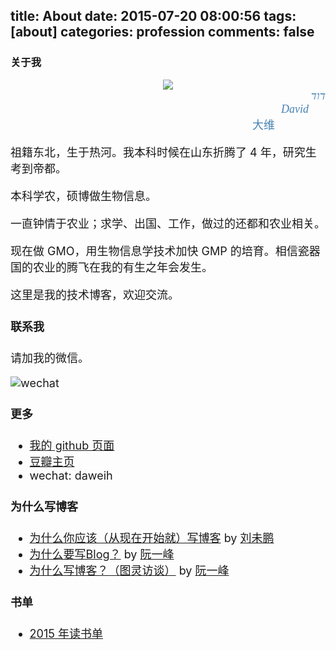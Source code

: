 title: About
date: 2015-07-20 08:00:56
tags: [about] 
categories: profession
comments: false
---
### 关于我

<div align=center>
<img src="http://daweih.github.io/images/avatar4.jpg">
</div>

<div align=right style="color:steelblue;font-family:Georgia;font-style: italic;"><font size="4">דוד</div>

<div align=right style="color:steelblue;font-family:Georgia;font-style: italic;"><font size="4">David&#160;&#160;&#160;&#160;&#160;&#160;</div>

<div align=right style="color:steelblue;font-family:Georgia;"><font size="4">大维&#160;&#160;&#160;&#160;&#160;&#160;&#160;&#160;&#160;&#160;&#160;&#160;&#160;&#160;&#160;&#160;&#160;&#160;</div>

祖籍东北，生于热河。我本科时候在山东折腾了 4 年，研究生考到帝都。

本科学农，硕博做生物信息。

一直钟情于农业；求学、出国、工作，做过的还都和农业相关。

现在做 GMO，用生物信息学技术加快 GMP 的培育。相信瓷器国的农业的腾飞在我的有生之年会发生。

这里是我的技术博客，欢迎交流。

#### 联系我

请加我的微信。

![wechat](http://daweih.github.io/images/wechat_small.jpg)

#### 更多

- [我的 github 页面](https://github.com/daweih)
- [豆瓣主页](http://www.douban.com/people/4878302/)
- wechat: daweih

#### 为什么写博客
- [为什么你应该（从现在开始就）写博客](http://mindhacks.cn/2009/02/15/why-you-should-start-blogging-now/) by [刘未鹏](http://mindhacks.cn)
- [为什么要写Blog？](http://www.ruanyifeng.com/blog/2006/12/why_i_keep_blogging.html) by [阮一峰](http://www.ruanyifeng.com/blog/)
- [为什么写博客？（图灵访谈）](http://www.ituring.com.cn/article/111023) by [阮一峰](http://www.ruanyifeng.com/blog/)

#### 书单
- [2015 年读书单](http://daweih.github.io/2015/07/22/reading-list-2015/)
